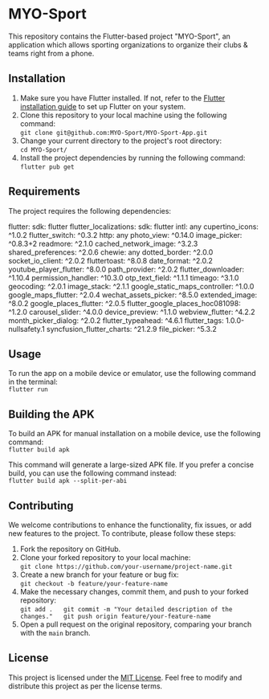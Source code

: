 MYO-Sport
============

This repository contains the Flutter-based project "MYO-Sport", an application which allows sporting organizations to organize their clubs & teams right from a phone.

Installation
------------

1.  Make sure you have Flutter installed. If not, refer to the [Flutter installation guide](https://flutter.dev/docs/get-started/install) to set up Flutter on your system.
2.  Clone this repository to your local machine using the following command:  
    `git clone git@github.com:MYO-Sport/MYO-Sport-App.git`
3.  Change your current directory to the project's root directory:  
    `cd MYO-Sport/`
4.  Install the project dependencies by running the following command:  
    `flutter pub get`

Requirements
------------

The project requires the following dependencies:

flutter: sdk: flutter
flutter\_localizations: sdk: flutter
intl: any
cupertino\_icons: ^1.0.2
flutter\_switch: ^0.3.2
http: any
photo\_view: ^0.14.0
image\_picker: ^0.8.3+2
readmore: ^2.1.0
cached\_network\_image: ^3.2.3
shared\_preferences: ^2.0.6
chewie: any
dotted\_border: ^2.0.0
socket\_io\_client: ^2.0.2
fluttertoast: ^8.0.8
date\_format: ^2.0.2
youtube\_player\_flutter: ^8.0.0
path\_provider: ^2.0.2
flutter\_downloader: ^1.10.4
permission\_handler: ^10.3.0
otp\_text\_field: ^1.1.1
timeago: ^3.1.0
geocoding: ^2.0.1
image\_stack: ^2.1.1
google\_static\_maps\_controller: ^1.0.0
google\_maps\_flutter: ^2.0.4
wechat\_assets\_picker: ^8.5.0
extended\_image: ^8.0.2
google\_places\_flutter: ^2.0.5
flutter\_google\_places\_hoc081098: ^1.2.0
carousel\_slider: ^4.0.0
device\_preview: ^1.1.0
webview\_flutter: ^4.2.2
month\_picker\_dialog: ^2.0.2
flutter\_typeahead: ^4.6.1
flutter\_tags: 1.0.0-nullsafety.1
syncfusion\_flutter\_charts: ^21.2.9
file\_picker: ^5.3.2

Usage
-----

To run the app on a mobile device or emulator, use the following command in the terminal:  
`flutter run`

Building the APK
----------------

To build an APK for manual installation on a mobile device, use the following command:  
`flutter build apk`

This command will generate a large-sized APK file. If you prefer a concise build, you can use the following command instead:  
`flutter build apk --split-per-abi`

Contributing
------------

We welcome contributions to enhance the functionality, fix issues, or add new features to the project. To contribute, please follow these steps:

1.  Fork the repository on GitHub.
2.  Clone your forked repository to your local machine:  
    `git clone https://github.com/your-username/project-name.git`
3.  Create a new branch for your feature or bug fix:  
    `git checkout -b feature/your-feature-name`
4.  Make the necessary changes, commit them, and push to your forked repository:  
    `git add .   git commit -m "Your detailed description of the changes."   git push origin feature/your-feature-name`
5.  Open a pull request on the original repository, comparing your branch with the `main` branch.

License
-------

This project is licensed under the [MIT License](LICENSE). Feel free to modify and distribute this project as per the license terms.
